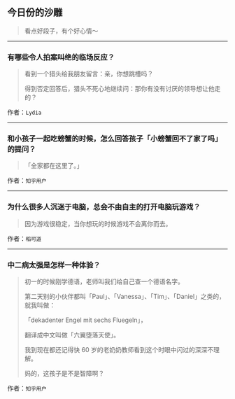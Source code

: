 ## 今日份的沙雕

> 看点好段子，有个好心情～


 
---

### 有哪些令人拍案叫绝的临场反应？

> 看到一个猎头给我朋友留言：亲，你想跳槽吗？
> 
> 得到否定回答后，猎头不死心地继续问：那你有没有讨厌的领导想让他走的？


作者：`Lydia`

---

### 和小孩子一起吃螃蟹的时候，怎么回答孩子「小螃蟹回不了家了吗」的提问？

> 「全家都在这里了。」


作者：`知乎用户`

---

### 为什么很多人沉迷于电脑，总会不由自主的打开电脑玩游戏？

> 因为游戏很稳定，当你想玩的时候游戏不会离你而去。


作者：`稻可道`

---

### 中二病太强是怎样一种体验？

> 初一的时候刚学德语，老师叫我们给自己查一个德语名字。
> 
> 第二天别的小伙伴都叫「Paul」、「Vanessa」、「Tim」、「Daniel」之类的，就我叫做：
> 
> 「dekadenter Engel mit sechs Fluegeln」，
> 
> 翻译成中文叫做「六翼堕落天使」。
> 
> 我到现在都还记得快 60 岁的老奶奶教师看到这个时眼中闪过的深深不理解。
> 
> 妈的，这孩子是不是智障啊？


作者：`知乎用户`